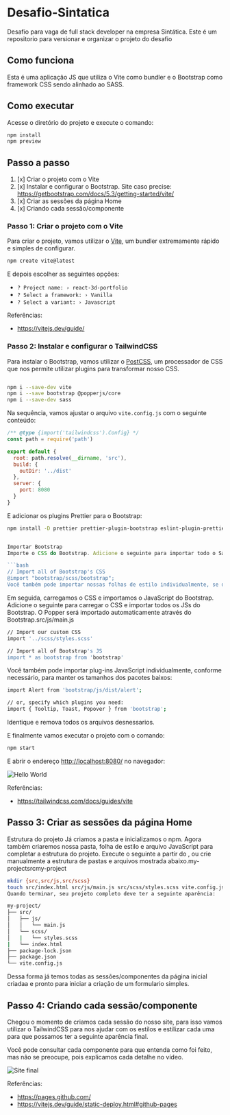 # Desafio-Sintatica
Desafio para vaga de full stack developer na empresa Sintática.
Este é um repositorio para versionar e organizar o projeto do desafio 

## Como funciona

Esta é uma aplicação JS que utiliza o Vite como bundler e o Bootstrap como framework CSS sendo alinhado ao SASS.

## Como executar

Acesse o diretório do projeto e execute o comando:

```bash
npm install
npm preview
```

## Passo a passo

1. [x] Criar o projeto com o Vite
2. [x] Instalar e configurar o Bootstrap. Site caso precise: https://getbootstrap.com/docs/5.3/getting-started/vite/
3. [x] Criar as sessões da página Home
4. [x] Criando cada sessão/componente


### Passo 1: Criar o projeto com o Vite

Para criar o projeto, vamos utilizar o [Vite](https://vitejs.dev/), um bundler extremamente rápido e simples de configurar.

```bash
npm create vite@latest
```

E depois escolher as seguintes opções:

- `? Project name: › react-3d-portfolio`
- `? Select a framework: › Vanilla`
- `? Select a variant: › Javascript`

Referências:

- <https://vitejs.dev/guide/>

### Passo 2: Instalar e configurar o TailwindCSS

Para instalar o Bootstrap, vamos utilizar o [PostCSS](https://postcss.org/), um processador de CSS que nos permite utilizar plugins para transformar nosso CSS.

```bash

npm i --save-dev vite
npm i --save bootstrap @popperjs/core
npm i --save-dev sass

```

Na sequência, vamos ajustar o arquivo `vite.config.js` com o seguinte conteúdo:

```js
/** @type {import('tailwindcss').Config} */
const path = require('path')

export default {
  root: path.resolve(__dirname, 'src'),
  build: {
    outDir: '../dist'
  },
  server: {
    port: 8080
  }
}
```

E adicionar os plugins Prettier para o Bootstrap:

```bash
npm install -D prettier prettier-plugin-bootstrap eslint-plugin-prettier
```



```js

Importar Bootstrap 
Importe o CSS do Bootstrap. Adicione o seguinte para importar todo o Sass de origem do Bootstrap.src/scss/styles.scss

```bash
// Import all of Bootstrap's CSS
@import "bootstrap/scss/bootstrap";
Você também pode importar nossas folhas de estilo individualmente, se desejar. Leia nossos documentos de importação do Sass para obter detalhes.
```

Em seguida, carregamos o CSS e importamos o JavaScript do Bootstrap. Adicione o seguinte para carregar o CSS e importar todos os JSs do Bootstrap. O Popper será importado automaticamente através do Bootstrap.src/js/main.js

```bash
// Import our custom CSS
import '../scss/styles.scss'
```

```bash
// Import all of Bootstrap's JS
import * as bootstrap from 'bootstrap'
```

Você também pode importar plug-ins JavaScript individualmente, conforme necessário, para manter os tamanhos dos pacotes baixos:

```bash
import Alert from 'bootstrap/js/dist/alert';

// or, specify which plugins you need:
import { Tooltip, Toast, Popover } from 'bootstrap';
```

 Identique e remova todos os arquivos desnessarios.

E finalmente vamos executar o projeto com o comando:

```bash
npm start
```

E abrir o endereço [http://localhost:8080/](http://localhost:8080/) no navegador:

![Hello World](./docs/images/hello-world.png)

Referências:

- [<https://tailwindcss.com/docs/guides/vite>](https://getbootstrap.com/docs/5.3/getting-started/vite/)

## Passo 3: Criar as sessões da página Home

Estrutura do projeto 
Já criamos a pasta e inicializamos o npm. Agora também criaremos nossa pasta, folha de estilo e arquivo JavaScript para completar a estrutura do projeto. Execute o seguinte a partir do , ou crie manualmente a estrutura de pastas e arquivos mostrada abaixo.my-projectsrcmy-project

```bash
mkdir {src,src/js,src/scss}
touch src/index.html src/js/main.js src/scss/styles.scss vite.config.js
Quando terminar, seu projeto completo deve ter a seguinte aparência:
```

```bash
my-project/
├── src/
│   ├── js/
│   │   └── main.js
│   └── scss/
│   |   └── styles.scss
|   └── index.html
├── package-lock.json
├── package.json
└── vite.config.js
```

Dessa forma já temos todas as sessões/componentes da página inicial criadaa e pronto para iniciar a criação de um formulario simples.

## Passo 4: Criando cada sessão/componente

Chegou o momento de criamos cada sessão do nosso site, para isso vamos utilizar o TailwindCSS para nos ajudar com os estilos e estilizar cada uma para que possamos ter a seguinte aparência final.

Você pode consultar cada componente para que entenda como foi feito, mas não se preocupe, pois explicamos cada detalhe no vídeo.

![Site final](./docs/images/site-final.png)

Referências:

- <https://pages.github.com/>
- <https://vitejs.dev/guide/static-deploy.html#github-pages>
